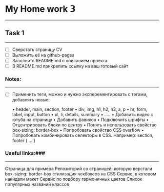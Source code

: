 # My Home work 𝟛
---
## Task 1 ##
---

- [ ] Сверстать страницу CV
- [ ] Выложить её на github-pages
- [ ] Заполнить README.md с описанием проекта
- [ ] В README.md прикрепить ссылку на ваш готовый сайт

### Notes: ###
---

- [ ] Применить теги, можно и нужно эксперементировать с тегами, добавлять новые:

  • header, main, section, footer
  • div, img, h1, h2, h3, a, p
  • hr, form, label, input, button
  • ul, li, details, summary
  • .....
  • Добавить видео с ютуба на страницу
  • Добавить фавикон
  • Подключить шрифты
  • Отцентрировать блоки по центру
  • Понять и использовать свойство box-sizing: border-box
  • Попробовать свойство CSS overflow
  • Попробовать комбинировать селекторы в CSS. Например: section, footer { ... }

### Useful links:###
---
Страница для примера
Репозиторий со страницей, которую верстали
box-sizing: border-box
стилизация чекбоксов на CSS
Сервис, в котором накидали макет
Сервис по подбору гармоничных цветов
Список популярных названий классов
